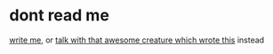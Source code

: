 # dont read me

[write me](https://github.com/return-misaPuding/return-misaPuding/edit/main/README.md), or [talk with that awesome creature which wrote this](https://github.com/return-misaPuding/return-misaPuding/discussions) instead

<!--
**return-misaPuding/return-misaPuding** is a ✨ _special_ ✨ repository because its `README.md` (this file) appears on your GitHub profile.

Here are some ideas to get you started:

- 🔭 I’m currently working on ...
- 🌱 I’m currently learning ...
- 👯 I’m looking to collaborate on ...
- 🤔 I’m looking for help with ...
- 💬 Ask me about ...
- 📫 How to reach me: ...
- 😄 Pronouns: ...
- ⚡ Fun fact: ...
-->
